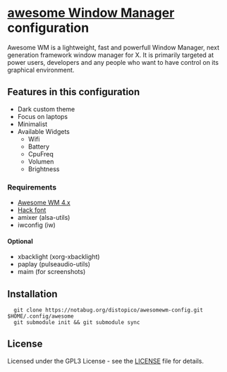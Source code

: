 # [awesome Window Manager][awesome] configuration #

Awesome WM is a lightweight, fast and powerfull Window Manager, next generation framework window manager for X.
It is primarily targeted at power users, developers and any people who  want to have control on its graphical environment.

## Features in this configuration ##
- Dark custom theme
- Focus on laptops
- Minimalist
- Available Widgets
  - Wifi
  - Battery
  - CpuFreq
  - Volumen
  - Brightness

### Requirements ###
- [Awesome WM 4.x][awesome]
- [Hack font][hack_font]
- amixer (alsa-utils)
- iwconfig (iw)

#### Optional ####
- xbacklight (xorg-xbacklight)
- paplay (pulseaudio-utils)
- maim (for screenshots)

Installation
--------------

```shell
  git clone https://notabug.org/distopico/awesomewm-config.git $HOME/.config/awesome
  git submodule init && git submodule sync
```

License
-------

Licensed under the GPL3 License - see the [LICENSE](LICENSE) file for details.


[awesome]: http://awesome.naquadah.org/
[hack_font]: https://github.com/chrissimpkins/Hack
